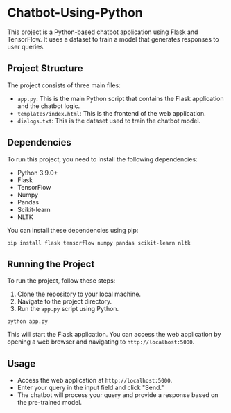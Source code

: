 # Chatbot-Using-Python

This project is a Python-based chatbot application using Flask and TensorFlow. It uses a dataset to train a model that generates responses to user queries.

## Project Structure

The project consists of three main files:

- `app.py`: This is the main Python script that contains the Flask application and the chatbot logic.
- `templates/index.html`: This is the frontend of the web application.
- `dialogs.txt`: This is the dataset used to train the chatbot model.

## Dependencies

To run this project, you need to install the following dependencies:

- Python 3.9.0+
- Flask
- TensorFlow
- Numpy
- Pandas
- Scikit-learn
- NLTK

You can install these dependencies using pip:

```
pip install flask tensorflow numpy pandas scikit-learn nltk
```


## Running the Project

To run the project, follow these steps:

1. Clone the repository to your local machine.
2. Navigate to the project directory.
3. Run the `app.py` script using Python.

```
python app.py
```

This will start the Flask application. You can access the web application by opening a web browser and navigating to `http://localhost:5000`.

## Usage
- Access the web application at `http://localhost:5000`.
- Enter your query in the input field and click "Send."
- The chatbot will process your query and provide a response based on the pre-trained model.
